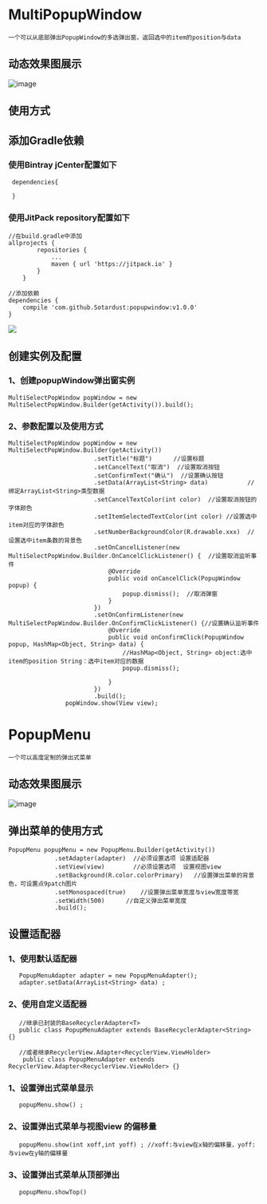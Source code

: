# **MultiPopupWindow**
    一个可以从底部弹出PopupWindow的多选弹出窗，返回选中的item的position与data
## 动态效果图展示
![image](https://github.com/Sotardust/popupwindow/blob/master/gif/popupWindow.gif)

## 使用方式

## 添加Gradle依赖
### 使用Bintray jCenter配置如下
   
     dependencies{
     
     }
     
### 使用JitPack repository配置如下
    //在build.gradle中添加
    allprojects {
    		repositories {
    			...
    			maven { url 'https://jitpack.io' }
    		}
    	}
    	
    //添加依赖
    dependencies {
    	compile 'com.github.Sotardust:popupwindow:v1.0.0'
    }
    
[![](https://jitpack.io/v/Sotardust/popupwindow.svg)](https://jitpack.io/#Sotardust/popupwindow)
## 创建实例及配置
### 1、创建popupWindow弹出窗实例
    MultiSelectPopWindow popWindow = new MultiSelectPopWindow.Builder(getActivity()).build();
### 2、参数配置以及使用方式
    MultiSelectPopWindow popWindow = new MultiSelectPopWindow.Builder(getActivity())
                            .setTitle("标题")      //设置标题
                            .setCancelText("取消")  //设置取消按钮
                            .setConfirmText("确认")  //设置确认按钮
                            .setData(ArrayList<String> data)           //绑定ArrayList<String>类型数据
                            .setCancelTextColor(int color)  //设置取消按钮的字体颜色
                            .setItemSelectedTextColor(int color) //设置选中item对应的字体颜色
                            .setNumberBackgroundColor(R.drawable.xxx)  //设置选中item条数的背景色
                            .setOnCancelListener(new MultiSelectPopWindow.Builder.OnCancelClickListener() {  //设置取消监听事件
                                @Override
                                public void onCancelClick(PopupWindow popup) {
                                    popup.dismiss();  //取消弹窗
                                }
                            })
                            .setOnConfirmListener(new MultiSelectPopWindow.Builder.OnConfirmClickListener() {//设置确认监听事件
                                @Override
                                public void onConfirmClick(PopupWindow popup, HashMap<Object, String> data) {
                                    //HashMap<Object, String> object:选中item的position String：选中item对应的数据
                                    popup.dismiss();

                                }
                            })
                            .build();
                    popWindow.show(View view);
# **PopupMenu**
    一个可以高度定制的弹出式菜单
    
## 动态效果图展示
![image](https://github.com/Sotardust/popupwindow/blob/master/gif/popupmenu.gif)
## 弹出菜单的使用方式
    PopupMenu popupMenu = new PopupMenu.Builder(getActivity())
                 .setAdapter(adapter)  //必须设置选项 设置适配器
                 .setView(view)        //必须设置选项  设置视图view
                 .setBackground(R.color.colorPrimary)   //设置弹出菜单的背景色，可设置点9patch图片
                 .setMonospaced(true)    //设置弹出菜单宽度与view宽度等宽
                 .setWidth(500)      //自定义弹出菜单宽度
                 .build();
## 设置适配器
### 1、使用默认适配器
       PopupMenuAdapter adapter = new PopupMenuAdapter();
       adapter.setData(ArrayList<String> data) ;
### 2、使用自定义适配器 
       //继承已封装的BaseRecyclerAdapter<T> 
       public class PopupMenuAdapter extends BaseRecyclerAdapter<String> {}
       
       //或者继承RecyclerView.Adapter<RecyclerView.ViewHolder>
        public class PopupMenuAdapter extends RecyclerView.Adapter<RecyclerView.ViewHolder> {}
       
### 1、设置弹出式菜单显示
       popupMenu.show() ;
### 2、设置弹出式菜单与视图view 的偏移量
       popupMenu.show(int xoff,int yoff) ; //xoff:与view在x轴的偏移量，yoff:与view在y轴的偏移量
### 3、设置弹出式菜单从顶部弹出
       popupMenu.showTop()
    